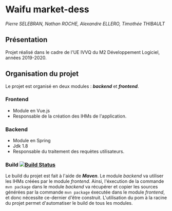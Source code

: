# Waifu market-dess
_Pierre SELEBRAN, Nathan ROCHE, Alexandre ELLERO, Timothée THIBAULT_

## Présentation
Projet réalisé dans le cadre de l'UE IVVQ du M2 Développement Logiciel, années 2019-2020.

## Organisation du projet
Le projet est organisé en deux modules : _**backend**_ et _**frontend**_.

### Frontend
- Module en Vue.js 
- Responsable de la création des IHMs de l'application.

### Backend
- Module en Spring
- Jdk 1.8
- Responsable du traitement des requètes utilisateurs.

### Build [![Build Status](https://travis-ci.com/M2DL/ivvq-2020-project-patterns.svg?token=Pbvyy9xfyTq17MRdnncR&branch=master)](https://travis-ci.com/M2DL/ivvq-2020-project-patterns)
Le build du projet est fait à l'aide de _**Maven**_.
Le module _backend_ va utiliser les IHMs créées par le module _frontend_. Ainsi, l'éxecution de la commande `mvn package` dans le module _backend_ va récupérer et copier les sources générées par la commande `mvn package` éxecutée dans le module _frontend_, et donc nécessite ce-dernier d'être construit.
L'utilisation du pom à la racine du projet permet d'automatiser le build de tous les modules.